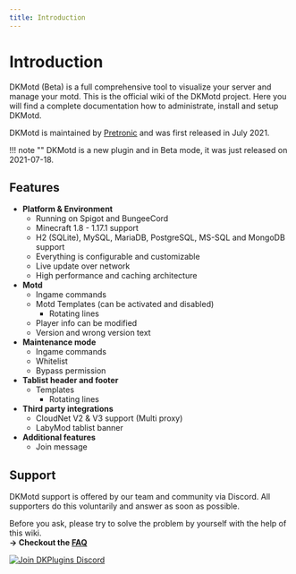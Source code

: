 ```yaml
---
title: Introduction
---
```


# Introduction

DKMotd (Beta) is a full comprehensive tool to visualize your server and manage your motd. This is the official wiki of the DKMotd project.
Here you will find a complete documentation how to administrate, install and setup DKMotd.

DKMotd is maintained by [Pretronic](https://pretronic.net/) and was first released in July 2021.

!!! note ""
    DKMotd is a new plugin and in Beta mode, it was just released on 2021-07-18.

## Features
* **Platform & Environment**
    * Running on Spigot and BungeeCord
    * Minecraft 1.8 - 1.17.1 support
    * H2 (SQLite), MySQL, MariaDB, PostgreSQL, MS-SQL and MongoDB support
    * Everything is configurable and customizable
    * Live update over network
    * High performance and caching architecture
* **Motd**
    * Ingame commands
    * Motd Templates (can be activated and disabled)
        * Rotating lines
    * Player info can be modified
    * Version and wrong version text
* **Maintenance mode**
    * Ingame commands
    * Whitelist
    * Bypass permission
* **Tablist header and footer**
    * Templates
        * Rotating lines
* **Third party integrations**
  * CloudNet V2 & V3 support (Multi proxy)
  * LabyMod tablist banner 
* **Additional features**
    * Join message


## Support
DKMotd support is offered by our team and community via Discord. All supporters do this voluntarily and answer as soon as possible.

Before you ask, please try to solve the problem by yourself with the help of this wiki.
<br/> **-> Checkout the [FAQ](frequently-asked-questions.md)**

[![Join DKPlugins Discord](https://discordapp.com/api/guilds/513441444959223809/embed.png?style=banner2)](https://discord.gg/ZR7HtTw)
